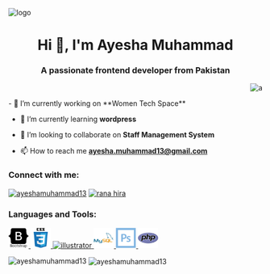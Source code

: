 ![logo](https://github.com/ayeshamuhammad13/ayeshamuhammad13/blob/main/image_2023-10-14_193517297.png)
<h1 align="center">Hi 👋, I'm Ayesha Muhammad</h1>
<h3 align="center">A passionate frontend developer from Pakistan</h3>

<p align ="right"><img src ="https://www.google.com/url?sa=i&url=https%3A%2F%2Fgifdb.com%2Fgif%2Fcoding-girl-animation-fe7t4gejurmtof8v.html&psig=AOvVaw3aSUYNFJaa0LrMEiBLq_pT&ust=1697457411172000&source=images&cd=vfe&opi=89978449&ved=0CBEQjRxqFwoTCMCGjuP_94EDFQAAAAAdAAAAABAZ" alt ="a" width = "400" /></p>
- 🔭 I’m currently working on **Women Tech Space**

- 🌱 I’m currently learning **wordpress**

- 👯 I’m looking to collaborate on **Staff Management System**

- 📫 How to reach me **ayesha.muhammad13@gmail.com**

<h3 align="left">Connect with me:</h3>
<p align="left">
<a href="https://linkedin.com/in/ayeshamuhammad13" target="blank"><img align="center" src="https://raw.githubusercontent.com/rahuldkjain/github-profile-readme-generator/master/src/images/icons/Social/linked-in-alt.svg" alt="ayeshamuhammad13" height="30" width="40" /></a>
<a href="https://fb.com/rana hira" target="blank"><img align="center" src="https://raw.githubusercontent.com/rahuldkjain/github-profile-readme-generator/master/src/images/icons/Social/facebook.svg" alt="rana hira" height="30" width="40" /></a>
</p>

<h3 align="left">Languages and Tools:</h3>
<p align="left"> <a href="https://getbootstrap.com" target="_blank" rel="noreferrer"> <img src="https://raw.githubusercontent.com/devicons/devicon/master/icons/bootstrap/bootstrap-plain-wordmark.svg" alt="bootstrap" width="40" height="40"/> </a> <a href="https://www.w3schools.com/css/" target="_blank" rel="noreferrer"> <img src="https://raw.githubusercontent.com/devicons/devicon/master/icons/css3/css3-original-wordmark.svg" alt="css3" width="40" height="40"/> </a> <a href="https://www.adobe.com/in/products/illustrator.html" target="_blank" rel="noreferrer"> <img src="https://www.vectorlogo.zone/logos/adobe_illustrator/adobe_illustrator-icon.svg" alt="illustrator" width="40" height="40"/> </a> <a href="https://www.mysql.com/" target="_blank" rel="noreferrer"> <img src="https://raw.githubusercontent.com/devicons/devicon/master/icons/mysql/mysql-original-wordmark.svg" alt="mysql" width="40" height="40"/> </a> <a href="https://www.photoshop.com/en" target="_blank" rel="noreferrer"> <img src="https://raw.githubusercontent.com/devicons/devicon/master/icons/photoshop/photoshop-line.svg" alt="photoshop" width="40" height="40"/> </a> <a href="https://www.php.net" target="_blank" rel="noreferrer"> <img src="https://raw.githubusercontent.com/devicons/devicon/master/icons/php/php-original.svg" alt="php" width="40" height="40"/> </a> </p>

<p><img align="left" src="https://github-readme-stats.vercel.app/api/top-langs?username=ayeshamuhammad13&show_icons=true&locale=en&layout=compact" alt="ayeshamuhammad13" /></p>

<p>&nbsp;<img align="center" src="https://github-readme-stats.vercel.app/api?username=ayeshamuhammad13&show_icons=true&locale=en" alt="ayeshamuhammad13" /></p>
